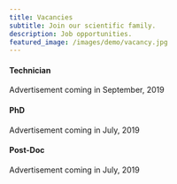 ```yaml
---
title: Vacancies
subtitle: Join our scientific family.
description: Job opportunities.
featured_image: /images/demo/vacancy.jpg
---
```


#### Technician

Advertisement coming in September, 2019

#### PhD

Advertisement coming in July, 2019

#### Post-Doc

Advertisement coming in July, 2019